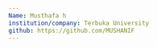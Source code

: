 ```yaml
---
Name: Musthafa h
institution/company: Terbuka University
github: https://github.com/MUSHANIF
---
```

